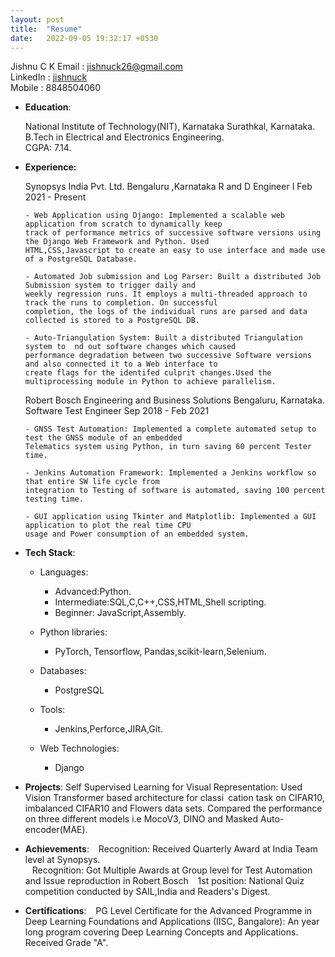 ```yaml
---
layout: post
title:  "Resume"
date:   2022-09-05 19:32:17 +0530
---
```


Jishnu C K 
Email : jishnuck26@gmail.com   
LinkedIn : [jishnuck][linkedin]   
Mobile : 8848504060  

- <b>Education</b>:  

  National Institute of Technology(NIT), Karnataka Surathkal, Karnataka.  
  B.Tech in Electrical and Electronics Engineering.  
  CGPA: 7.14.  

- <b>Experience:</b>  

    Synopsys India Pvt. Ltd. Bengaluru ,Karnataka
    R and D Engineer I Feb 2021 - Present
 

      - Web Application using Django: Implemented a scalable web application from scratch to dynamically keep
      track of performance metrics of successive software versions using the Django Web Framework and Python. Used
      HTML,CSS,Javascript to create an easy to use interface and made use of a PostgreSQL Database.  

      - Automated Job submission and Log Parser: Built a distributed Job Submission system to trigger daily and
      weekly regression runs. It employs a multi-threaded approach to track the runs to completion. On successful
      completion, the logs of the individual runs are parsed and data collected is stored to a PostgreSQL DB.  

      - Auto-Triangulation System: Built a distributed Triangulation system to  nd out software changes which caused
      performance degradation between two successive Software versions and also connected it to a Web interface to
      create flags for the identifed culprit changes.Used the multiprocessing module in Python to achieve parallelism.  



   Robert Bosch Engineering and Business Solutions Bengaluru, Karnataka.    
   Software Test Engineer Sep 2018 - Feb 2021  

      - GNSS Test Automation: Implemented a complete automated setup to test the GNSS module of an embedded
      Telematics system using Python, in turn saving 60 percent Tester time.  

      - Jenkins Automation Framework: Implemented a Jenkins workflow so that entire SW life cycle from
      integration to Testing of software is automated, saving 100 percent testing time.  

      - GUI application using Tkinter and Matplotlib: Implemented a GUI application to plot the real time CPU
      usage and Power consumption of an embedded system.  



- <b>Tech Stack</b>:

  - Languages:
    - Advanced:Python.  
    - Intermediate:SQL,C,C++,CSS,HTML,Shell scripting.  
    - Beginner: JavaScript,Assembly.  

  - Python libraries:
     - PyTorch, Tensorflow, Pandas,scikit-learn,Selenium.  

  - Databases:
     - PostgreSQL   

  - Tools:
     - Jenkins,Perforce,JIRA,Git.  

  - Web Technologies:
     - Django  

- <b>Projects</b>:
      Self Supervised Learning for Visual Representation: Used Vision Transformer based architecture for classi cation
      task on CIFAR10, imbalanced CIFAR10 and Flowers data sets. Compared the performance on three different models i.e
      MocoV3, DINO and Masked Auto-encoder(MAE).  

- <b>Achievements</b>:
    Recognition: Received Quarterly Award at India Team level at Synopsys.  
    Recognition: Got Multiple Awards at Group level for Test Automation and Issue reproduction in Robert Bosch
     1st position: National Quiz competition conducted by SAIL,India and Readers's Digest.  
  
- <b>Certifications</b>:
    PG Level Certificate for the Advanced Programme in Deep Learning Foundations and Applications
    (IISC, Bangalore): An year long program covering Deep Learning Concepts and Applications. Received Grade "A".  


[linkedin]:https://www.linkedin.com/in/jishnuck/ 
